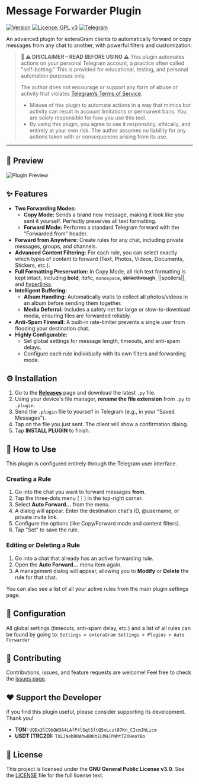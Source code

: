 # Message Forwarder Plugin

[![Version](https://img.shields.io/badge/version-1.0.0-blue.svg)](https://github.com/0x11DFE/Auto-Forwarder-Plugin/releases)
[![License: GPL v3](https://img.shields.io/badge/License-GPLv3-blue.svg)](https://www.gnu.org/licenses/gpl-3.0)
[![Telegram](https://img.shields.io/badge/author-%40T3SL4-blue.svg)](https://t.me/T3SL4)

An advanced plugin for exteraGram clients to automatically forward or copy messages from any chat to another, with powerful filters and customization.

> **🔐 ⚠️ DISCLAIMER – READ BEFORE USING ⚠️**
> This plugin automates actions on your personal Telegram account, a practice often called "self-botting." This is provided for educational, testing, and personal automation purposes only.
>
> The author does not encourage or support any form of abuse or activity that violates [Telegram’s Terms of Service](https://telegram.org/tos).
> - Misuse of this plugin to automate actions in a way that mimics bot activity can result in account limitations or permanent bans. You are solely responsible for how you use this tool.
> - By using this plugin, you agree to use it responsibly, ethically, and entirely at your own risk. The author assumes no liability for any actions taken with or consequences arising from its use.

---

## 📸 Preview

![Plugin Preview](https://github.com/0x11DFE/Auto-Forwarder-Plugin/raw/refs/heads/main/auto_forwarder_preview.gif)


## ✨ Features

* **Two Forwarding Modes:**
    * **Copy Mode:** Sends a brand new message, making it look like you sent it yourself. Perfectly preserves all text formatting.
    * **Forward Mode:** Performs a standard Telegram forward with the "Forwarded from" header.
* **Forward from Anywhere:** Create rules for any chat, including private messages, groups, and channels.
* **Advanced Content Filtering:** For each rule, you can select exactly which types of content to forward (Text, Photos, Videos, Documents, Stickers, etc.).
* **Full Formatting Preservation:** In Copy Mode, all rich text formatting is kept intact, including **bold**, *italic*, `monospace`, ~~strikethrough~~, ||spoilers||, and [hyperlinks](https://telegram.org).
* **Intelligent Buffering:**
    * **Album Handling:** Automatically waits to collect all photos/videos in an album before sending them together.
    * **Media Deferral:** Includes a safety net for large or slow-to-download media, ensuring files are forwarded reliably.
* **Anti-Spam Firewall:** A built-in rate-limiter prevents a single user from flooding your destination chat.
* **Highly Configurable:**
    * Set global settings for message length, timeouts, and anti-spam delays.
    * Configure each rule individually with its own filters and forwarding mode.


## ⚙️ Installation

1.  Go to the [**Releases**](https://github.com/0x11DFE/Auto-Forwarder-Plugin/releases) page and download the latest `.py` file.
2.  Using your device's file manager, **rename the file extension** from `.py` to `.plugin`.
3.  Send the `.plugin` file to yourself in Telegram (e.g., in your "Saved Messages").
4.  Tap on the file you just sent. The client will show a confirmation dialog.
5.  Tap **INSTALL PLUGIN** to finish.

## 🚀 How to Use

This plugin is configured entirely through the Telegram user interface.

### Creating a Rule

1.  Go into the chat you want to forward messages **from**.
2.  Tap the three-dots menu (⋮) in the top-right corner.
3.  Select **Auto Forward...** from the menu.
4.  A dialog will appear. Enter the destination chat's ID, @username, or private invite link.
5.  Configure the options (like Copy/Forward mode and content filters).
6.  Tap "Set" to save the rule.

### Editing or Deleting a Rule

1.  Go into a chat that already has an active forwarding rule.
2.  Open the **Auto Forward...** menu item again.
3.  A management dialog will appear, allowing you to **Modify** or **Delete** the rule for that chat.

You can also see a list of all your active rules from the main plugin settings page.

## 🔧 Configuration

All global settings (timeouts, anti-spam delay, etc.) and a list of all rules can be found by going to:
`Settings > exteraGram Settings > Plugins > Auto Forwarder`


## 🤝 Contributing

Contributions, issues, and feature requests are welcome! Feel free to check the [issues page](https://github.com/0x11DFE0x11DFE/Auto-Forwarder-Plugin/issues).

## ❤️ Support the Developer

If you find this plugin useful, please consider supporting its development. Thank you!

* **TON:** `UQDx2lC9bQW3A4LAfP4lSqtSftQSnLczt87Kn_CIcmJhLicm`
* **USDT (TRC20):** `TXLJNebRRAhwBRKtELMHJPNMtTZYHeoYBo`


## 📜 License

This project is licensed under the **GNU General Public License v3.0**. See the [LICENSE](https://www.gnu.org/licenses/gpl-3.0.html) file for the full license text.
